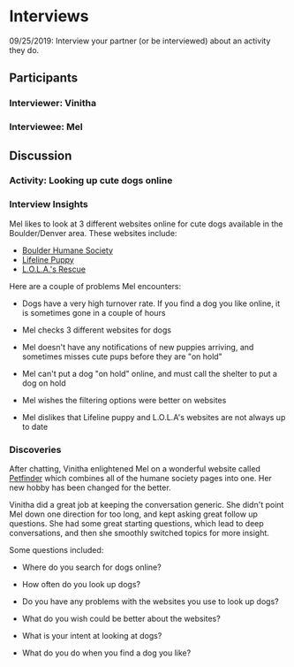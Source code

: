 # Interviews

09/25/2019: Interview your partner (or be interviewed) about an activity they do.

## Participants

### Interviewer: Vinitha

### Interviewee: Mel

## Discussion

### Activity: Looking up cute dogs online

### Interview Insights

Mel likes to look at 3 different websites online for cute dogs available in the Boulder/Denver area. These websites include:

- [Boulder Humane Society](https://www.boulderhumane.org/dogs/)
- [Lifeline Puppy](https://www.lifelinepuppy.org/puppies/)
- [L.O.L.A.'s Rescue](http://www.lolasrescue.com/)

Here are a couple of problems Mel encounters:

- Dogs have a very high turnover rate. If you find a dog you like online, it is sometimes gone in a couple of hours

- Mel checks 3 different websites for dogs
  
- Mel doesn't have any notifications of new puppies arriving, and sometimes misses cute pups before they are "on hold"

- Mel can't put a dog "on hold" online, and must call the shelter to put a dog on hold

- Mel wishes the filtering options were better on websites

- Mel dislikes that Lifeline puppy and L.O.L.A's websites are not always up to date

### Discoveries

After chatting, Vinitha enlightened Mel on a wonderful website called [Petfinder](https://www.petfinder.com/) which combines all of the humane society pages into one. Her new hobby has been changed for the better.

Vinitha did a great job at keeping the conversation generic. She didn't point Mel down one direction for too long, and kept asking great follow up questions. She had some great starting questions, which lead to deep conversations, and then she smoothly switched topics for more insight.

Some questions included:

- Where do you search for dogs online?
  
- How often do you look up dogs?
  
- Do you have any problems with the websites you use to look up dogs?
  
- What do you wish could be better about the websites?
  
- What is your intent at looking at dogs?

- What do you do when you find a dog you like?
